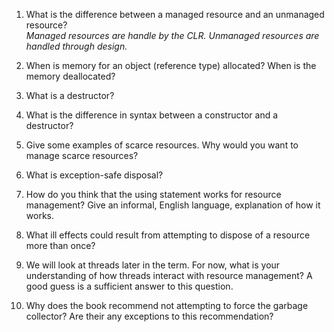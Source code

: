 1. What is the difference between a managed resource and an unmanaged resource?  
*Managed resources are handle by the CLR. Unmanaged resources are handled through design.*  

2. When is memory for an object (reference type) allocated? When is the memory deallocated?

3. What is a destructor?

4. What is the difference in syntax between a constructor and a destructor?

5. Give some examples of scarce resources. Why would you want to manage scarce resources?

6. What is exception-safe disposal?

7. How do you think that the using statement works for resource management? Give an informal, English
language, explanation of how it works.

8. What ill effects could result from attempting to dispose of a resource more than once?

9. We will look at threads later in the term. For now, what is your understanding of how threads interact
with resource management? A good guess is a sufficient answer to this question.

10. Why does the book recommend not attempting to force the garbage collector? Are their any exceptions
to this recommendation?
